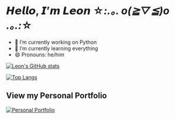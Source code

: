 # 𝙃𝙚𝙡𝙡𝙤, 𝙄’𝙢 𝙇𝙚𝙤𝙣 ☆*:.｡. o(≧▽≦)o .｡.:*☆

- 🔭 I’m currently working on Python
- 🌱 I’m currently learning everything
- 😄 Pronouns: he/him

[![Leon's GitHub stats](https://github-readme-stats.vercel.app/api?username=LeonTrii&count_private=true&show_icons=true&theme=buefy)](https://github.com/LeonTrii)

[![Top Langs](https://github-readme-stats.vercel.app/api/top-langs/?username=LeonTrii&layout=compact&theme=buefy)](https://github.com/LeonTrii)

## View my Personal Portfolio

[![Personal Portfolio](https://github-readme-stats.vercel.app/api/pin/?username=LeonTrii&repo=leontrii.github.io&theme=buefy)](https://github.com/LeonTrii/leontrii.github.io)


